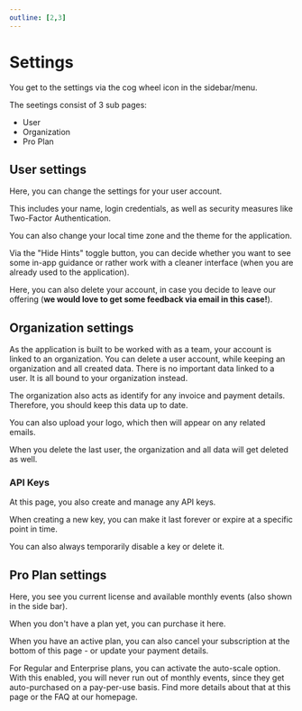 ```yaml
---
outline: [2,3]
---
```


# Settings

You get to the settings via the cog wheel icon in the sidebar/menu.

The seetings consist of 3 sub pages:

* User
* Organization
* Pro Plan

## User settings

Here, you can change the settings for your user account.

This includes your name, login credentials, as well as security measures like Two-Factor Authentication.

You can also change your local time zone and the theme for the application.

Via the "Hide Hints" toggle button, you can decide whether you want to see some in-app guidance or rather work with a cleaner interface (when you are already used to the application).

Here, you can also delete your account, in case you decide to leave our offering (**we would love to get some feedback via email in this case!**).

## Organization settings

As the application is built to be worked with as a team, your account is linked to an organization. You can delete a user account, while keeping an organization and all created data. There is no important data linked to a user. It is all bound to your organization instead.

The organization also acts as identify for any invoice and payment details. Therefore, you should keep this data up to date.

You can also upload your logo, which then will appear on any related emails.

When you delete the last user, the organization and all data will get deleted as well.

### API Keys

At this page, you also create and manage any API keys.

When creating a new key, you can make it last forever or expire at a specific point in time.

You can also always temporarily disable a key or delete it.

## Pro Plan settings

Here, you see you current license and available monthly events (also shown in the side bar).

When you don't have a plan yet, you can purchase it here.

When you have an active plan, you can also cancel your subscription at the bottom of this page - or update your payment details.

For Regular and Enterprise plans, you can activate the auto-scale option. With this enabled, you will never run out of monthly events, since they get auto-purchased on a pay-per-use basis.
Find more details about that at this page or the FAQ at our homepage.
